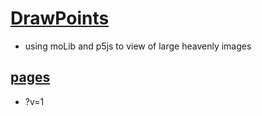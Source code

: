 # [DrawPoints](https://github.com/jht9629-nyu/DrawPoints)

- using moLib and p5js to view of large heavenly images

## [pages](https://jht9629-nyu.github.io/DrawPoints/src/)

- ?v=1
